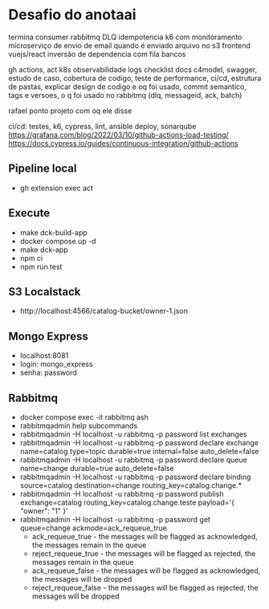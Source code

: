 # Desafio do anotaai

termina consumer
rabbitmq DLQ idempotencia
k6 com monitoramento
microserviço de envio de email quando é enviado arquivo no s3
frontend vuejs/react
inversão de dependencia com fila
bancos

gh actions, act
k8s
observabilidade logs
checklist
docs c4model, swagger, estudo de caso, cobertura de codigo, teste de performance, ci/cd, estrutura de pastas, explicar design de codigo e oq foi usado, commit semantico, tags e versoes, o q foi usado no rabbitmq (dlq, messageid, ack, batch)

rafael ponto projeto com oq ele disse

ci/cd: testes, k6, cypress, lint, ansible deploy, sonarqube
  https://grafana.com/blog/2022/03/10/github-actions-load-testing/
  https://docs.cypress.io/guides/continuous-integration/github-actions


## Pipeline local

- gh extension exec act

## Execute

- make dck-build-app
- docker compose up -d
- make dck-app
- npm ci
- npm run test

## S3 Localstack

- http://localhost:4566/catalog-bucket/owner-1.json

## Mongo Express

- localhost:8081
- login: mongo_express
- senha: password

## Rabbitmq

- docker compose exec -it rabbitmq ash
- rabbitmqadmin help subcommands
- rabbitmqadmin -H localhost -u rabbitmq -p password list exchanges
- rabbitmqadmin -H localhost -u rabbitmq -p password declare exchange name=catalog type=topic durable=true internal=false auto_delete=false
- rabbitmqadmin -H localhost -u rabbitmq -p password declare queue name=change durable=true auto_delete=false
- rabbitmqadmin -H localhost -u rabbitmq -p password declare binding source=catalog destination=change routing_key=catalog.change.\*
- rabbitmqadmin -H localhost -u rabbitmq -p password publish exchange=catalog routing_key=catalog.change.teste payload='{ "owner": "1" }'
- rabbitmqadmin -H localhost -u rabbitmq -p password get queue=change ackmode=ack_requeue_true
  - ack_requeue_true - the messages will be flagged as acknowledged, the messages remain in the queue
  - reject_requeue_true - the messages will be flagged as rejected, the messages remain in the queue
  - ack_requeue_false - the messages will be flagged as acknowledged, the messages will be dropped
  - reject_requeue_false - the messages will be flagged as rejected, the messages will be dropped

